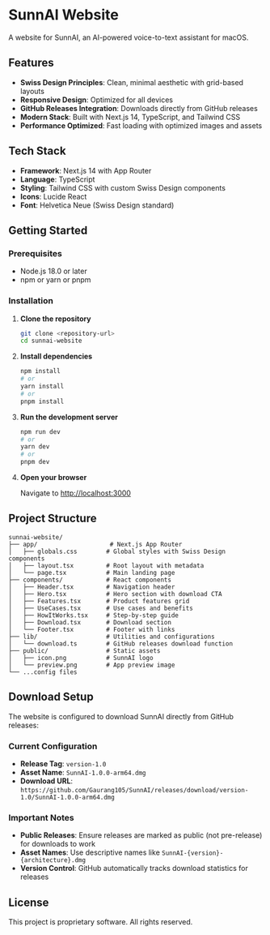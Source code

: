 # SunnAI Website

A website for SunnAI, an AI-powered voice-to-text assistant for macOS.

## Features

- **Swiss Design Principles**: Clean, minimal aesthetic with grid-based layouts
- **Responsive Design**: Optimized for all devices
- **GitHub Releases Integration**: Downloads directly from GitHub releases
- **Modern Stack**: Built with Next.js 14, TypeScript, and Tailwind CSS
- **Performance Optimized**: Fast loading with optimized images and assets

## Tech Stack

- **Framework**: Next.js 14 with App Router
- **Language**: TypeScript
- **Styling**: Tailwind CSS with custom Swiss Design components
- **Icons**: Lucide React
- **Font**: Helvetica Neue (Swiss Design standard)

## Getting Started

### Prerequisites

- Node.js 18.0 or later
- npm or yarn or pnpm

### Installation

1. **Clone the repository**
   ```bash
   git clone <repository-url>
   cd sunnai-website
   ```

2. **Install dependencies**
   ```bash
   npm install
   # or
   yarn install
   # or
   pnpm install
   ```

3. **Run the development server**
   ```bash
   npm run dev
   # or
   yarn dev
   # or
   pnpm dev
   ```

4. **Open your browser**
   
   Navigate to [http://localhost:3000](http://localhost:3000)

## Project Structure

```
sunnai-website/
├── app/                    # Next.js App Router
│   ├── globals.css        # Global styles with Swiss Design components
│   ├── layout.tsx         # Root layout with metadata
│   └── page.tsx           # Main landing page
├── components/            # React components
│   ├── Header.tsx         # Navigation header
│   ├── Hero.tsx           # Hero section with download CTA
│   ├── Features.tsx       # Product features grid
│   ├── UseCases.tsx       # Use cases and benefits
│   ├── HowItWorks.tsx     # Step-by-step guide
│   ├── Download.tsx       # Download section
│   └── Footer.tsx         # Footer with links
├── lib/                   # Utilities and configurations
│   └── download.ts        # GitHub releases download function
├── public/                # Static assets
│   ├── icon.png           # SunnAI logo
│   └── preview.png        # App preview image
└── ...config files
```



## Download Setup

The website is configured to download SunnAI directly from GitHub releases:

### Current Configuration
- **Release Tag**: `version-1.0`
- **Asset Name**: `SunnAI-1.0.0-arm64.dmg`
- **Download URL**: `https://github.com/Gaurang105/SunnAI/releases/download/version-1.0/SunnAI-1.0.0-arm64.dmg`


### Important Notes

- **Public Releases**: Ensure releases are marked as public (not pre-release) for downloads to work
- **Asset Names**: Use descriptive names like `SunnAI-{version}-{architecture}.dmg`
- **Version Control**: GitHub automatically tracks download statistics for releases


## License

This project is proprietary software. All rights reserved.